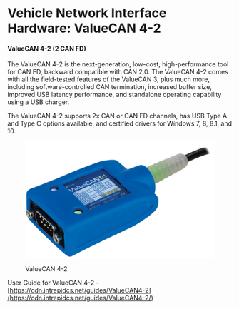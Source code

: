 # Vehicle Network Interface Hardware: ValueCAN 4-2

#### &#x20;ValueCAN 4-2 **(2 CAN FD)**

The ValueCAN 4-2 is the next-generation, low-cost, high-performance tool for CAN FD, backward compatible with CAN 2.0. The ValueCAN 4-2 comes with all the field-tested features of the ValueCAN 3, plus much more, including software-controlled CAN termination, increased buffer size, improved USB latency performance, and standalone operating capability using a USB charger.

The ValueCAN 4-2 supports 2x CAN or CAN FD channels, has USB Type A and Type C options available, and certified drivers for Windows 7, 8, 8.1, and 10.

<figure><img src="../../.gitbook/assets/ValueCAN-4-2-853x546_lights_website.jpg" alt=""><figcaption><p>ValueCAN 4-2</p></figcaption></figure>

User Guide for ValueCAN 4-2 - [https://cdn.intrepidcs.net/guides/ValueCAN4-2](https://cdn.intrepidcs.net/guides/ValueCAN4-2/)
